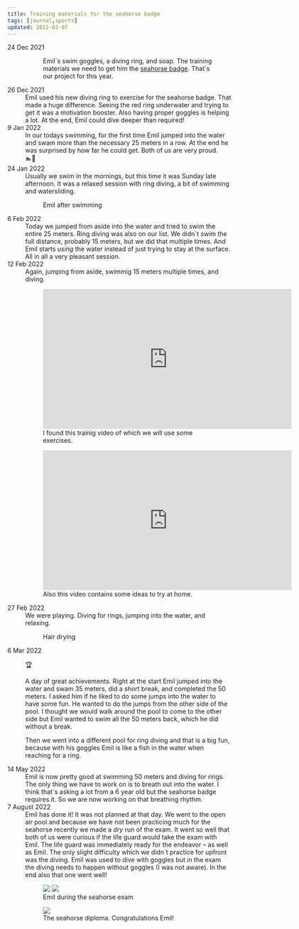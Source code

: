 ```yaml
---
title: Training materials for the seahorse badge
tags: [journal,sports]
updated: 2022-03-07
---
```

<div class="full-bleed flex justify-center justify-middle">
<dl class="inline-block timeline framed row">
  <dt>24 Dec 2021</dt>
  <dd><figure>
<img src="/img/journal/IMG_1581-sm.jpg" class="w-100" alt="">
<figcaption>Emil´s swim goggles, a diving ring, and soap. The training materials we need to get him the <a href="https://www.dsv.de/fitness-gesundheit/schwimmabzeichen/seepferdchen/">seahorse badge</a>. That´s our project for this year.</figcaption>
</figure>
</dd>
	<dt>26 Dec 2021</dt>
	<dd>Emil used his new diving ring to exercise for the seahorse badge. That made a huge difference. Seeing the red ring underwater and trying to get it was a motivation booster. Also having proper goggles is helping a lot. At the end, Emil could dive deeper than required!</dd>
	<dt>9 Jan 2022</dt>
	<dd>In our todays swimming, for the first time Emil jumped into the water and swam more than the necessary 25 meters in a row. At the end he was surprised by how far he could get. Both of us are very proud.<div class="larger">🏊🤸</div></dd>
	<dt>24 Jan 2022</dt>
	<dd>Usually we swim in the mornings, but this time it was Sunday late afternoon. It was a relaxed session with ring diving, a bit of swimming and watersliding.</dd>
	<dd>
	<figure>
		<img src="/img/journal/IMG_1637D-sm.jpg" class="w-100" alt="">
		<figcaption>Emil after swimming</figcaption>
	</figure>
	</dd>
	<dt>6 Feb 2022</dt>
	<dd>Today we jumped from aside into the water and tried to swim the entire 25 meters. Ring diving was also on our list. We didn´t swim the full distance, probably 15 meters, but we did that multiple times. And Emil starts <em>using</em> the water instead of just trying to stay at the surface. All in all a very pleasant session.</dd>
	<dt>12 Feb 2022</dt>
	<dd>Again, jumping from aside, swimmig 15 meters multiple times, and diving.</dd>
	<dd>
	<figure>
	<iframe width="560" height="315" src="https://www.youtube.com/embed/0poXfKr_WII" title="YouTube video player" frameborder="0" allow="accelerometer; autoplay; clipboard-write; encrypted-media; gyroscope; picture-in-picture" allowfullscreen></iframe>
	<figcaption>I found this trainig video of which we will use some exercises.</figcaption></figure>
	</dd>
	<dd>
	<figure>
	<iframe width="560" height="315" src="https://www.youtube.com/embed/j6F_n8njtYc" title="YouTube video player" frameborder="0" allow="accelerometer; autoplay; clipboard-write; encrypted-media; gyroscope; picture-in-picture" allowfullscreen></iframe>
	<figcaption>Also this video contains some ideas to try at home.</figcaption></figure>
	</dd>
	<dt>27 Feb 2022</dt>
	<dd>We were playing. Diving for rings, jumping into the water, and relaxing.</dd>
	<dd><figure>
		<img src="/img/journal/IMG_1735.jpg" class="w-100" alt="">
		<figcaption>Hair drying</figcaption>
	</figure></dd>
	<dt>6 Mar 2022</td>
	<dd>
	<p class="fs-3">
	🏆
	</p>
	<p>A day of great achievements. Right at the start Emil jumped into the water and swam 35 meters, did a short break, and completed the 50 meters. I asked him if he liked to do some jumps into the water to have some fun. He wanted to do the jumps from the other side of the pool. I thought we would walk around the pool to come to the other side but Emil wanted to swim all the 50 meters back, which he did without a break.</p>
	<p>Then we went into a different pool for ring diving and that is a big fun, because with his goggles Emil is like a fish in the water when reaching for a ring.</p></dd>
	<dt>14 May 2022</dt>
	<dd>Emil is now pretty good at swimming 50 meters and diving for rings. The only thing we have to work on is to breath out into the water. I think that´s asking a lot from a 6 year old but the seahorse badge requires it. So we are now working on that breathing rhythm.</dd>
	<dt>7 August 2022</dt>
	<dd>Emil has done it! It was not planned at that day. We went to the open air pool and because we have not been practicing much for the seahorse recently we made a <em>dry</em> run of the exam. It went so well that both of us were curious if the life guard would take the exam with Emil. The life guard was immediately ready for the endeavor – as well as Emil. The only slight difficulty which we didn´t practice for upfront was the diving. Emil was used to dive with goggles but in the exam the diving needs to happen without goggles (I was not aware). In the end also that one went well!
	</dd>
	<dd><figure>
	<img src="/img/journal/seahorse-exam.jpg">
	<img src="/img/journal/seahorse-exam-2.jpg">
	<figcaption>Emil during the seahorse exam</figcaption>
	</figure>
	</dd>
	<dd><figure>
	<img src="/img/journal/seahorse-diploma.jpg">
	<figcaption>The seahorse diploma. Congratulations Emil!</figcaption>
	</figure>
	</dd>
</dl>
</div>